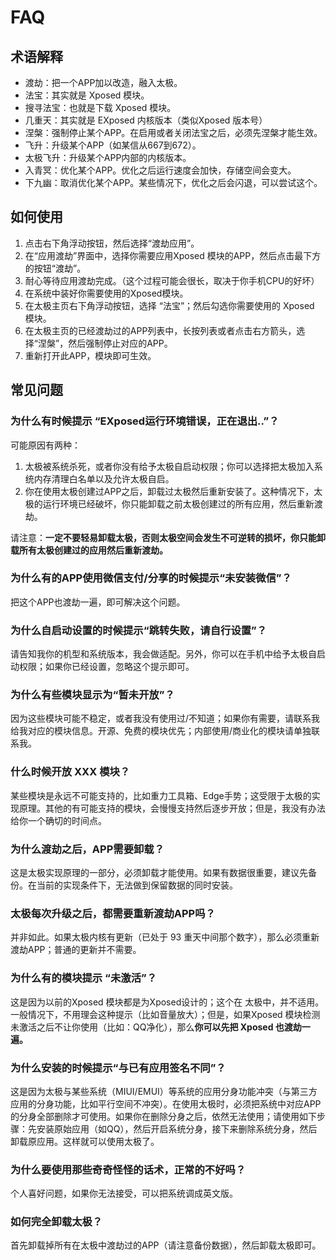 # FAQ

## 术语解释

- 渡劫：把一个APP加以改造，融入太极。
- 法宝：其实就是 Xposed 模块。
- 搜寻法宝：也就是下载 Xposed 模块。
- 几重天：其实就是 EXposed 内核版本（类似Xposed 版本号）
- 涅槃：强制停止某个APP。在启用或者关闭法宝之后，必须先涅槃才能生效。
- 飞升：升级某个APP（如某信从667到672）。
- 太极飞升：升级某个APP内部的内核版本。
- 入青冥：优化某个APP。优化之后运行速度会加快，存储空间会变大。
- 下九幽：取消优化某个APP。某些情况下，优化之后会闪退，可以尝试这个。

## 如何使用

1. 点击右下角浮动按钮，然后选择“渡劫应用”。
2. 在“应用渡劫”界面中，选择你需要应用Xposed 模块的APP，然后点击最下方的按钮“渡劫”。
3. 耐心等待应用渡劫完成。（这个过程可能会很长，取决于你手机CPU的好坏）
4. 在系统中装好你需要使用的Xposed模块。
5. 在太极主页右下角浮动按钮，选择 “法宝”；然后勾选你需要使用的 Xposed 模块。
6. 在太极主页的已经渡劫过的APP列表中，长按列表或者点击右方箭头，选择“涅槃”，然后强制停止对应的APP。
7. 重新打开此APP，模块即可生效。

## 常见问题

### 为什么有时候提示 “EXposed运行环境错误，正在退出..”？

可能原因有两种：

1. 太极被系统杀死，或者你没有给予太极自启动权限；你可以选择把太极加入系统内存清理白名单以及允许太极自启。
2. 你在使用太极创建过APP之后，卸载过太极然后重新安装了。这种情况下，太极的运行环境已经破坏，你只能卸载之前太极创建过的所有应用，然后重新渡劫。

请注意：**一定不要轻易卸载太极，否则太极空间会发生不可逆转的损坏，你只能卸载所有太极创建过的应用然后重新渡劫。**

### 为什么有的APP使用微信支付/分享的时候提示“未安装微信”？

把这个APP也渡劫一遍，即可解决这个问题。

### 为什么自启动设置的时候提示“跳转失败，请自行设置”？

请告知我你的机型和系统版本，我会做适配。另外，你可以在手机中给予太极自启动权限；如果你已经设置，忽略这个提示即可。

### 为什么有些模块显示为“暂未开放”？

因为这些模块可能不稳定，或者我没有使用过/不知道；如果你有需要，请联系我给我对应的模块信息。开源、免费的模块优先；内部使用/商业化的模块请单独联系我。

### 什么时候开放 XXX 模块？

某些模块是永远不可能支持的，比如重力工具箱、Edge手势；这受限于太极的实现原理。其他的有可能支持的模块，会慢慢支持然后逐步开放；但是，我没有办法给你一个确切的时间点。

### 为什么渡劫之后，APP需要卸载？

这是太极实现原理的一部分，必须卸载才能使用。如果有数据很重要，建议先备份。在当前的实现条件下，无法做到保留数据的同时安装。

### 太极每次升级之后，都需要重新渡劫APP吗？

并非如此。如果太极内核有更新（已处于 93 重天中间那个数字），那么必须重新渡劫APP；普通的更新并不需要。

### 为什么有的模块提示 “未激活”？

这是因为以前的Xposed 模块都是为Xposed设计的；这个在 太极中，并不适用。一般情况下，不用理会这种提示（比如音量放大）；但是，如果Xposed 模块检测未激活之后不让你使用（比如：QQ净化），那么**你可以先把 Xposed 也渡劫一遍。**

### 为什么安装的时候提示“与已有应用签名不同”？

这是因为太极与某些系统（MIUI/EMUI）等系统的应用分身功能冲突（与第三方应用的分身功能，比如平行空间不冲突）。在使用太极时，必须把系统中对应APP的分身全部删除才可使用。如果你在删除分身之后，依然无法使用；请使用如下步骤：先安装原始应用（如QQ），然后开启系统分身，接下来删除系统分身，然后卸载原应用。这样就可以使用太极了。

### 为什么要使用那些奇奇怪怪的话术，正常的不好吗？

个人喜好问题，如果你无法接受，可以把系统调成英文版。

### 如何完全卸载太极？

首先卸载掉所有在太极中渡劫过的APP（请注意备份数据），然后卸载太极即可。